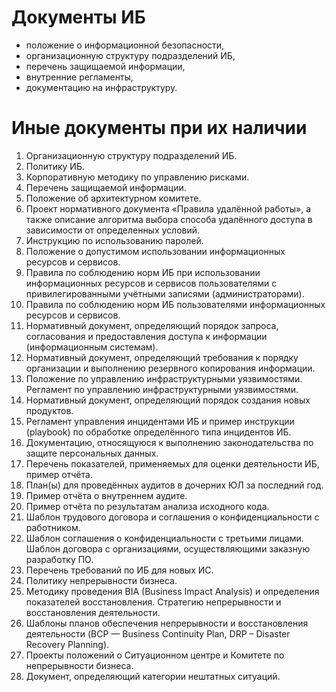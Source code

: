 # Документы ИБ

- положение о информационной безопасности,
- организационную структуру подразделений ИБ,
- перечень защищаемой информации,
- внутренние регламенты,
- документацию на инфраструктуру.

# Иные документы при их наличии

1. Организационную структуру подразделений ИБ.
2. Политику ИБ.
3. Корпоративную методику по управлению рисками.
4. Перечень защищаемой информации.
5. Положение об архитектурном комитете.
6. Проект нормативного документа «Правила удалённой работы», а также описание алгоритма выбора способа удалённого доступа в зависимости от определенных условий.
7. Инструкцию по использованию паролей.
8. Положение о допустимом использовании информационных ресурсов и сервисов.
9. Правила по соблюдению норм ИБ при использовании информационных ресурсов и сервисов пользователями с привилегированными учётными записями (администраторами).
10. Правила по соблюдению норм ИБ пользователями информационных ресурсов и сервисов.
11. Нормативный документ, определяющий порядок запроса, согласования и предоставления доступа к информации (информационным системам).
12. Нормативный документ, определяющий требования к порядку организации и выполнению резервного копирования информации.
13. Положение по управлению инфраструктурными уязвимостями. Регламент по управлению инфраструктурными уязвимостями.
14. Нормативный документ, определяющий порядок создания новых продуктов.
15. Регламент управления инцидентами ИБ и пример инструкции (playbook) по обработке определённого типа инцидентов ИБ.
16. Документацию, относящуюся к выполнению законодательства по защите персональных данных.
17. Перечень показателей, применяемых для оценки деятельности ИБ, пример отчёта.
18. План(ы) для проведённых аудитов в дочерних ЮЛ за последний год.
19. Пример отчёта о внутреннем аудите.
20. Пример отчёта по результатам анализа исходного кода.
21. Шаблон трудового договора и соглашения о конфиденциальности с работником.
22. Шаблон соглашения о конфиденциальности с третьими лицами. Шаблон договора с организациями, осуществляющими заказную разработку ПО.
23. Перечень требований по ИБ для новых ИС.
24. Политику непрерывности бизнеса.
25. Методику проведения BIA (Business Impact Analysis) и определения показателей восстановления. Стратегию непрерывности и восстановления деятельности.
26. Шаблоны планов обеспечения непрерывности и восстановления деятельности (BCP — Business Continuity Plan, DRP – Disaster Recovery Planning).
27. Проекты положений о Ситуационном центре и Комитете по непрерывности бизнеса.
28. Документ, определяющий категории нештатных ситуаций.